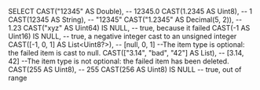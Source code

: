 SELECT
    CAST("12345" AS Double),                -- 12345.0
    CAST(1.2345 AS Uint8),                  -- 1
    CAST(12345 AS String),                  -- "12345"
    CAST("1.2345" AS Decimal(5, 2)),        -- 1.23
    CAST("xyz" AS Uint64) IS NULL,          -- true, because it failed
    CAST(-1 AS Uint16) IS NULL, -- true, a negative integer cast to an unsigned integer
    CAST([-1, 0, 1] AS List<Uint8?>),             -- [null, 0, 1]
        --The item type is optional: the failed item is cast to null.
    CAST(["3.14", "bad", "42"] AS List<Float>),   -- [3.14, 42]
        --The item type is not optional: the failed item has been deleted.
    CAST(255 AS Uint8),                     -- 255
    CAST(256 AS Uint8) IS NULL -- true, out of range
